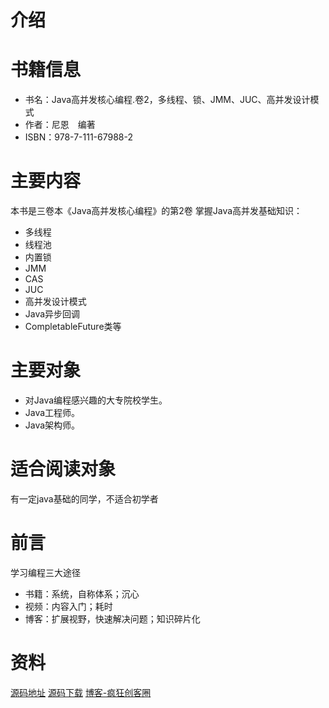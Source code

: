 # 介绍


# 书籍信息
* 书名：Java高并发核心编程.卷2，多线程、锁、JMM、JUC、高并发设计模式
* 作者：尼恩　编著
* ISBN：978-7-111-67988-2

# 主要内容
本书是三卷本《Java高并发核心编程》的第2卷
掌握Java高并发基础知识：
* 多线程
* 线程池
* 内置锁
* JMM
* CAS
* JUC
* 高并发设计模式
* Java异步回调
* CompletableFuture类等

# 主要对象
* 对Java编程感兴趣的大专院校学生。
* Java工程师。
* Java架构师。

# 适合阅读对象
有一定java基础的同学，不适合初学者


# 前言
学习编程三大途径
* 书籍：系统，自称体系；沉心
* 视频：内容入门；耗时
* 博客：扩展视野，快速解决问题；知识碎片化




# 资料
[源码地址](https://gitee.com/crazymaker/Java-high-concurrency-core-Programming-Volume-2-source-code)
[源码下载](https://gitee.com/crazymaker/Java-high-concurrency-core-Programming-Volume-2-source-code.git)
[博客-疯狂创客圈](https://www.cnblogs.com/crazymakercircle/p/9904544.html)